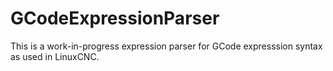 # GCodeExpressionParser

This is a work-in-progress expression parser for GCode expresssion syntax as used in LinuxCNC.
